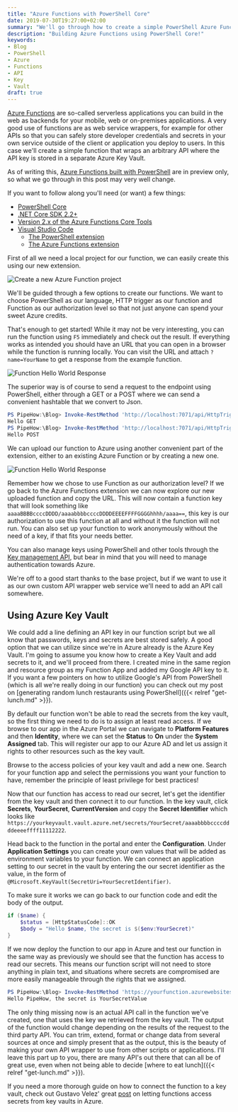 ```yaml
---
title: "Azure Functions with PowerShell Core"
date: 2019-07-30T19:27:00+02:00
summary: "We'll go through how to create a simple PowerShell Azure Function that calls an API with the key stored in an Azure Key Vault, and then how to call it from somewhere else!"
description: "Building Azure Functions using PowerShell Core!"
keywords:
- Blog
- PowerShell
- Azure
- Functions
- API
- Key
- Vault
draft: true
---
```


[Azure Functions](https://azure.microsoft.com/en-in/services/functions/) are so-called serverless applications you can build in the web as backends for your mobile, web or on-premises applications. A very good use of functions are as web service wrappers, for example for other APIs so that you can safely store developer credentials and secrets in your own service outside of the client or application you deploy to users. In this case we'll create a simple function that wraps an arbitrary API where the API key is stored in a separate Azure Key Vault.

As of writing this, [Azure Functions built with PowerShell](https://docs.microsoft.com/en-gb/azure/azure-functions/functions-create-first-function-powershell) are in preview only, so what we go through in this post may very well change.

If you want to follow along you'll need (or want) a few things:

- [PowerShell Core](https://docs.microsoft.com/en-us/powershell/scripting/install/installing-powershell-core-on-windows?view=powershell-6)
- [.NET Core SDK 2.2+](https://dotnet.microsoft.com/download)
- [Version 2.x of the Azure Functions Core Tools](https://docs.microsoft.com/en-gb/azure/azure-functions/functions-run-local#v2)
- [Visual Studio Code](https://code.visualstudio.com/)
    - [The PowerShell extension](https://marketplace.visualstudio.com/items?itemName=ms-vscode.PowerShell)
    - [The Azure Functions extension](https://marketplace.visualstudio.com/items?itemName=ms-azuretools.vscode-azurefunctions)

First of all we need a local project for our function, we can easily create this using our new extension.

![Create a new Azure Function project](/img/new-azurefunction/vscode_create_azurefunctionproject.png)

We'll be guided through a few options to create our functions. We want to choose PowerShell as our language, HTTP trigger as our function and Function as our authorization level so that not just anyone can spend your sweet Azure credits.

That's enough to get started! While it may not be very interesting, you can run the function using ```F5``` immediately and check out the result. If everything works as intended you should have an URL that you can open in a browser while the function is running locally. You can visit the URL and attach ```?name=YourName``` to get a response from the example function.

![Function Hello World Response](/img/new-azurefunction/azurefunction_helloworld.png)

The superior way is of course to send a request to the endpoint using PowerShell, either through a GET or a POST where we can send a convenient hashtable that we convert to Json.

```ps1
PS PipeHow:\Blog> Invoke-RestMethod 'http://localhost:7071/api/HttpTrigger?name=GET'
Hello GET
PS PipeHow:\Blog> Invoke-RestMethod 'http://localhost:7071/api/HttpTrigger' -Method Post -Body (@{'name'='POST'} | ConvertTo-Json)
Hello POST
```

We can upload our function to Azure using another convenient part of the extension, either to an existing Azure Function or by creating a new one.

![Function Hello World Response](/img/new-azurefunction/vscode_upload_azurefunction.png)

Remember how we chose to use Function as our authorization level? If we go back to the Azure Functions extension we can now explore our new uploaded function and copy the URL. This will now contain a function key that will look something like ```aaaaBBBBccccDDDD/aaaabbbbccccDDDDEEEEFFFFGGGGhhhh/aaaa==```, this key is our authorization to use this function at all and without it the function will not run. You can also set up your function to work anonymously without the need of a key, if that fits your needs better.

You can also manage keys using PowerShell and other tools through the [Key management API](https://github.com/Azure/azure-functions-host/wiki/Key-management-API), but bear in mind that you will need to manage authentication towards Azure.

We're off to a good start thanks to the base project, but if we want to use it as our own custom API wrapper web service we'll need to add an API call somewhere.

## Using Azure Key Vault

We could add a line defining an API key in our function script but we all know that passwords, keys and secrets are best stored safely. A good option that we can utilize since we're in Azure already is the Azure Key Vault. I'm going to assume you know how to create a Key Vault and add secrets to it, and we'll proceed from there. I created mine in the same region and resource group as my Function App and added my Google API key to it. If you want a few pointers on how to utilize Google's API from PowerShell (which is all we're really doing in our function) you can check out my post on [generating random lunch restaurants using PowerShell]({{< relref "get-lunch.md" >}}).

By default our function won't be able to read the secrets from the key vault, so the first thing we need to do is to assign at least read access. If we browse to our app in the Azure Portal we can navigate to **Platform Features** and then **Identity**, where we can set the **Status** to **On** under the **System Assigned** tab. This will register our app to our Azure AD and let us assign it rights to other resources such as the key vault.

Browse to the access policies of your key vault and add a new one. Search for your function app and select the permissions you want your function to have, remember the principle of least privilege for best practices!

Now that our function has access to read our secret, let's get the identifier from the key vault and then connect it to our function. In the key vault, click **Secrets**, **YourSecret**, **CurrentVersion** and copy the **Secret Identifier** which looks like ```https://yourkeyvault.vault.azure.net/secrets/YourSecret/aaaabbbbccccddddeeeeffff11112222```.

Head back to the function in the portal and enter the **Configuration**. Under **Application Settings** you can create your own values that will be added as environment variables to your function. We can connect an application setting to our secret in the vault by entering the our secret identifier as the value, in the form of ```@Microsoft.KeyVault(SecretUri=YourSecretIdentifier)```.

To make sure it works we can go back to our function code and edit the body of the output.

```ps1
if ($name) {
    $status = [HttpStatusCode]::OK
    $body = "Hello $name, the secret is $($env:YourSecret)"
}
```

If we now deploy the function to our app in Azure and test our function in the same way as previously we should see that the function has access to read our secrets. This means our function script will not need to store anything in plain text, and situations where secrets are compromised are more easily manageable through the rights that we assigned.

```ps1
PS PipeHow:\Blog> Invoke-RestMethod 'https://yourfunction.azurewebsites.net/api/HttpTrigger?name=PipeHow&code=aaaaBBBBccccDDDD/aaaabbbbccccDDDDEEEEFFFFGGGGhhhh/aaaa=='
Hello PipeHow, the secret is YourSecretValue
```

The only thing missing now is an actual API call in the function we've created, one that uses the key we retrieved from the key vault. The output of the function would change depending on the results of the request to the third party API. You can trim, extend, format or change data from several sources at once and simply present that as the output, this is the beauty of making your own API wrapper to use from other scripts or applications. I'll leave this part up to you, there are many API's out there that can all be of great use, even when not being able to decide [where to eat lunch]({{< relref "get-lunch.md" >}}).

If you need a more thorough guide on how to connect the function to a key vault, check out Gustavo Velez' great [post](https://practical365.com/azure-ad/securing-sensitive-information-in-azure-functions-with-the-azure-key-vault/) on letting functions access secrets from key vaults in Azure.